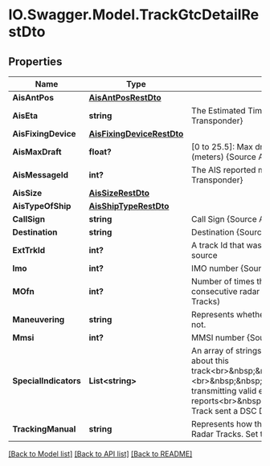 # IO.Swagger.Model.TrackGtcDetailRestDto
## Properties

Name | Type | Description | Notes
------------ | ------------- | ------------- | -------------
**AisAntPos** | [**AisAntPosRestDto**](AisAntPosRestDto.md) |  | [optional] 
**AisEta** | **string** | The Estimated Time of Arrival {Source AIS Transponder} | [optional] 
**AisFixingDevice** | [**AisFixingDeviceRestDto**](AisFixingDeviceRestDto.md) |  | [optional] 
**AisMaxDraft** | **float?** | [0 to 25.5]: Max draft (draught) of the track (meters) {Source AIS Transponder} | [optional] 
**AisMessageId** | **int?** | The AIS reported message id {Source AIS Transponder} | [optional] 
**AisSize** | [**AisSizeRestDto**](AisSizeRestDto.md) |  | [optional] 
**AisTypeOfShip** | [**AisShipTypeRestDto**](AisShipTypeRestDto.md) |  | [optional] 
**CallSign** | **string** | Call Sign {Source AIS Transponder} | [optional] 
**Destination** | **string** | Destination {Source AIS Transponder} | [optional] 
**ExtTrkId** | **int?** | A track Id that was provided from an external source | [optional] 
**Imo** | **int?** | IMO number {Source AIS Transponder} | [optional] 
**MOfn** | **int?** | Number of times this track seen in last 10 consecutive radar scans. (Applicable only for Radar Tracks) | [optional] 
**Maneuvering** | **string** | Represents whether the track is maneuvering or not. | [optional] 
**Mmsi** | **int?** | MMSI number {Source AIS Transponder} | [optional] 
**SpecialIndicators** | **List&lt;string&gt;** | An array of strings representing special indicators about this track&lt;br&gt;&amp;nbsp;&amp;nbsp;&amp;nbsp;&amp;nbsp;Interpretation:&lt;br&gt;&amp;nbsp;&amp;nbsp;&amp;nbsp;&amp;nbsp;BFT: Track is transmitting valid encrypted position reports&lt;br&gt;&amp;nbsp;&amp;nbsp;&amp;nbsp;&amp;nbsp;DscDistress: Track sent a DSC Distressed Vessel signal | [optional] 
**TrackingManual** | **string** | Represents how the tracker handles this track for Radar Tracks. Set to &#x27;Manual&#x27; if tracking manually | [optional] 

[[Back to Model list]](../README.md#documentation-for-models) [[Back to API list]](../README.md#documentation-for-api-endpoints) [[Back to README]](../README.md)


